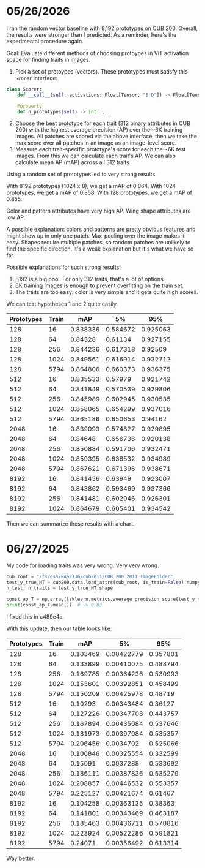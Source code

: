 # 05/26/2026

I ran the random vector baseline with 8,192 prototypes on CUB 200.
Overall, the results were stronger than I predicted.
As a reminder, here's the experimental procedure again.

Goal: Evaluate different methods of choosing protoypes in ViT activation space for finding traits in images.

1. Pick a set of protoypes (vectors). These prototypes must satisfy this `Scorer` interface:

```python
class Scorer:
    def __call__(self, activations: Float[Tensor, "B D"]) -> Float[Tensor, "B K"]: ...

    @property
    def n_prototypes(self) -> int: ...
```

2. Choose the best prototype for each trait (312 binary attributes in CUB 200) with the highest average precision (AP) over the ~6K training images. All patches are scored via the above interface, then we take the max score over all patches in an image as an image-level score.
3. Measure each trait-specific prototype's score for each the ~6K test images. From this we can calculate each trait's AP. We can also calculate mean AP (mAP) across all 312 traits.

Using a random set of prototypes led to very strong results.

With 8192 prototypes (1024 x 8), we get a mAP of 0.864.
With 1024 prototypes, we get a mAP of 0.858.
With 128 prototypes, we get a mAP of 0.855.

Color and pattern attributes have very high AP.
Wing shape attributes are low AP.

A possible explanation: colors and patterns are pretty obvious features and might show up in only one patch.
Max-pooling over the image makes it easy.
Shapes require multiple patches, so random patches are unlikely to find the specific direction.
It's a weak explanation but it's what we have so far.

Possible explanations for such strong results:

1. 8192 is a big pool. For only 312 traits, that's a lot of options.
2. 6K training images is enough to prevent overfitting on the train set.
3. The traits are too easy: color is very simple and it gets quite high scores.

We can test hypotheses 1 and 2 quite easily.

|   Prototypes |   Train |      mAP |       5% |      95% |
|--------------|---------|----------|----------|----------|
|          128 |      16 | 0.838336 | 0.584672 | 0.925063 |
|          128 |      64 | 0.84328  | 0.61134  | 0.927155 |
|          128 |     256 | 0.844236 | 0.617318 | 0.92509  |
|          128 |    1024 | 0.849561 | 0.616914 | 0.932712 |
|          128 |    5794 | 0.864806 | 0.660373 | 0.936375 |
|          512 |      16 | 0.835533 | 0.57979  | 0.921742 |
|          512 |      64 | 0.841849 | 0.570539 | 0.929806 |
|          512 |     256 | 0.845989 | 0.602945 | 0.930535 |
|          512 |    1024 | 0.858065 | 0.654299 | 0.937016 |
|          512 |    5794 | 0.865186 | 0.650653 | 0.94162  |
|         2048 |      16 | 0.839093 | 0.574827 | 0.929895 |
|         2048 |      64 | 0.84648  | 0.656736 | 0.920138 |
|         2048 |     256 | 0.850884 | 0.591706 | 0.932471 |
|         2048 |    1024 | 0.859395 | 0.636532 | 0.934989 |
|         2048 |    5794 | 0.867621 | 0.671396 | 0.938671 |
|         8192 |      16 | 0.841456 | 0.63949  | 0.923007 |
|         8192 |      64 | 0.843862 | 0.593469 | 0.937366 |
|         8192 |     256 | 0.841481 | 0.602946 | 0.926301 |
|         8192 |    1024 | 0.864679 | 0.605401 | 0.934542 |

Then we can summarize these results with a chart.

# 06/27/2025

My code for loading traits was very wrong.
Very very wrong.

```py
cub_root = "/fs/ess/PAS2136/cub2011/CUB_200_2011_ImageFolder"
test_y_true_NT = cub200.data.load_attrs(cub_root, is_train=False).numpy()
n_test, n_traits = test_y_true_NT.shape

const_ap_T = np.array([sklearn.metrics.average_precision_score(test_y_true_NT[:,i], np.zeros(n_test)) for i in range(n_traits)])
print(const_ap_T.mean())  # -> 0.83
```

I fixed this in c489e4a.

With this update, then our table looks like:

|   Prototypes |   Train |      mAP |         5% |      95% |
|--------------|---------|----------|------------|----------|
|          128 |      16 | 0.103469 | 0.00422779 | 0.357801 |
|          128 |      64 | 0.133899 | 0.00410075 | 0.488794 |
|          128 |     256 | 0.169785 | 0.00364236 | 0.530993 |
|          128 |    1024 | 0.153601 | 0.00392851 | 0.458499 |
|          128 |    5794 | 0.150209 | 0.00425978 | 0.48719  |
|          512 |      16 | 0.10293  | 0.00343484 | 0.36127  |
|          512 |      64 | 0.127226 | 0.00347708 | 0.443757 |
|          512 |     256 | 0.167894 | 0.00435084 | 0.537646 |
|          512 |    1024 | 0.181973 | 0.00397084 | 0.535357 |
|          512 |    5794 | 0.206456 | 0.0034702  | 0.525066 |
|         2048 |      16 | 0.106846 | 0.00325554 | 0.332599 |
|         2048 |      64 | 0.15091  | 0.0037288  | 0.533692 |
|         2048 |     256 | 0.186111 | 0.00387836 | 0.535279 |
|         2048 |    1024 | 0.208857 | 0.00446532 | 0.553357 |
|         2048 |    5794 | 0.225127 | 0.00421674 | 0.61467  |
|         8192 |      16 | 0.104258 | 0.00363135 | 0.38363  |
|         8192 |      64 | 0.141801 | 0.00343469 | 0.463187 |
|         8192 |     256 | 0.185463 | 0.00436711 | 0.570816 |
|         8192 |    1024 | 0.223924 | 0.00522286 | 0.591821 |
|         8192 |    5794 | 0.24071  | 0.00356492 | 0.613314 |

Way better.


